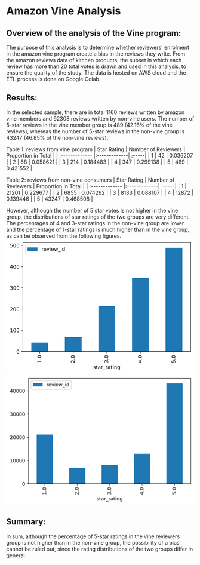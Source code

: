 # Amazon Vine Analysis
## Overview of the analysis of the Vine program:
The purpose of this analysis is to determine whether reviewers' enrolment in the amazon vine program create a bias in the reviews they write. From the amazon reviews data of kitchen products, the subset in which each review has more than 20 total votes is drawn and used in this analysis, to ensure the quality of the study.
The data is hosted on AWS cloud and the ETL process is done on Google Colab.
## Results:
In the selected sample, there are in total 1160 reviews written by amazon vine members and 92308 reviews written by non-vine users. The number of 5-star reviews in the vine member group is 489 (42.16% of the vine reviews), whereas the number of 5-star reviews in the non-vine group is 43247 (46.85% of the non-vine reviews). 

Table 1: reviews from vine program 
| Star Rating | Number of Reviewers | Proportion in Total |
| :------------- |:-------------| :-----|
| 1 | 42 | 0.036207 |
| 2 | 68 | 0.058621 |
| 3 | 214 | 0.184483 |
| 4 | 347 | 0.299138 |
| 5 | 489 | 0.421552 |

Table 2: reviews from non-vine consumers
| Star Rating | Number of Reviewers | Proportion in Total |
| :------------- |:-------------| :-----|
| 1 | 21201 | 0.229677 |
| 2 | 6855 | 0.074262 |
| 3 | 8133 | 0.088107 |
| 4 | 12872 | 0.139446 |
| 5 | 43247 | 0.468508 |

However, although the number of 5 star votes is not higher in the vine group, the distributions of star ratings of the two groups are very different. The percentages of 4 and 3-star ratings in the non-vine group are lower and the percentage of 1-star ratings is much higher than in the vine group, as can be observed from the following figures.
![Figure 1](https://github.com/gabac1/Amazon_Vine_Analysis/blob/main/resources/fig1.svg)
![Figure 2](https://github.com/gabac1/Amazon_Vine_Analysis/blob/main/resources/fig2.svg)
## Summary:
In sum, although the percentage of 5-star ratings in the vine reviewers group is not higher than in the non-vine group, the possibility of a bias cannot be ruled out, since the rating distributions of the two groups differ in general.
